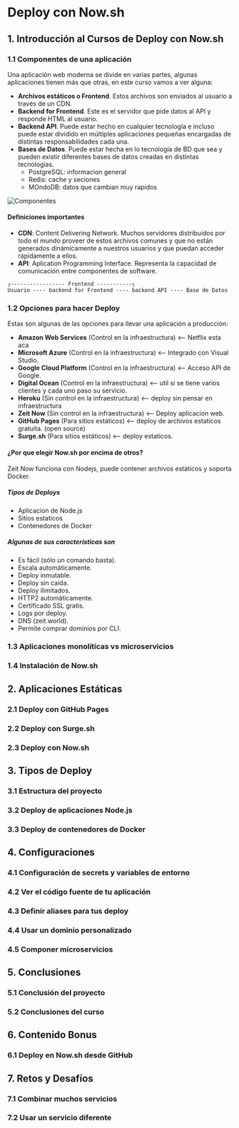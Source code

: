 # Deploy con Now.sh #

## 1. Introducción al Cursos de Deploy con Now.sh ##
### 1.1 Componentes de una aplicación  ###

Una aplicación web moderna se divide en varias partes, algunas aplicaciones tienen más que otras, en este curso vamos a ver alguna:

* **Archivos estáticos o Frontend**. Estos archivos son enviados al usuario a través de un CDN.
* **Backend for Frontend**. Este es el servidor que pide datos al API y responde HTML al usuario.
* **Backend API**. Puede estar hecho en cualquier tecnología e incluso puede estar dividido en múltiples aplicaciones pequeñas encargadas de distintas responsabilidades cada una.
* **Bases de Datos**. Puede estar hecha en lo tecnología de BD que sea y pueden existir diferentes bases de datos creadas en distintas tecnologías.
	* PostgreSQL: informacion general
	* Redis: cache y seciones
	* MOndoDB: datos que cambian muy rapidos
	
![Componentes](https://joaquinaraujo.github.io/deploy-now/)

#### Definiciones importantes ####

* **CDN**: Content Delivering Network. Muchos servidores distribuidos por todo el mundo proveer de estos archivos comunes y que no están generados dinámicamente a nuestros usuarios y que puedan acceder rápidamente a ellos.
* **API**: Aplication Programming Interface. Representa la capacidad de comunicación entre componentes de software.

```
┌----------------- Frontend -----------┐
Usuario ---- backend for Frontend ---- backend API ---- Base de Datos
```

### 1.2 Opciones para hacer Deploy ###

Estas son algunas de las opciones para llevar una aplicación a producción:
* **Amazon Web Services** (Control en la infraestructura) <-- Netflix esta aca
* **Microsoft Azure** (Control en la infraestructura) <-- Integrado con Visual Studio.
* **Google Cloud Platform** (Control en la infraestructura) <-- Acceso API de Google.
* **Digital Ocean** (Control en la infraestructura) <-- util si se tiene varios clientes y cada uno paso su servicio.
* **Heroku** (Sin control en la infraestructura) <-- deploy sin pensar en infraestructura
* **Zeit Now** (Sin control en la infraestructura) <-- Deploy aplicacion web.
* **GitHub Pages** (Para sitios estáticos) <-- deploy de archivos estaticos gratuita. (open source)
* **Surge.sh** (Para sitios estáticos) <-- deploy estaticos.

#### ¿Por que elegir Now.sh por encima de otros? ####

Zeit Now funciona con Nodejs, puede contener archivos estáticos y soporta Docker. 

##### Tipos de Deploys #####

* Aplicacion de Node.js
* Sitios estaticos
* Contenedores de Docker

##### Algunas de sus características son #####

* Es fácil (sólo un comando basta).
* Escala automáticamente.
* Deploy inmutable.
* Deploy sin caída.
* Deploy ilimitados.
* HTTP2 automáticamente.
* Certificado SSL gratis.
* Logs por deploy.
* DNS (zeit.world).
* Permite comprar dominios por CLI.

### 1.3 Aplicaciones monolíticas vs microservicios ###
### 1.4 Instalación de Now.sh ###

## 2. Aplicaciones Estáticas ##
### 2.1 Deploy con GitHub Pages ###
### 2.2 Deploy con Surge.sh ###
### 2.3 Deploy con Now.sh ###

## 3. Tipos de Deploy ##
### 3.1 Estructura del proyecto ###
### 3.2 Deploy de aplicaciones Node.js ###
### 3.3 Deploy de contenedores de Docker ###

## 4. Configuraciones ##
### 4.1 Configuración de secrets y variables de entorno ###
### 4.2 Ver el código fuente de tu aplicación ###
### 4.3 Definir aliases para tus deploy ###
### 4.4 Usar un dominio personalizado ###
### 4.5 Componer microservicios ###

## 5. Conclusiones ##
### 5.1 Conclusión del proyecto ###
### 5.2 Conclusiones del curso ###

## 6. Contenido Bonus ##
### 6.1 Deploy en Now.sh desde GitHub ###

## 7. Retos y Desafíos ##
### 7.1 Combinar muchos servicios ###
### 7.2 Usar un servicio diferente ###
